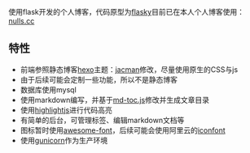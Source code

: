 使用flask开发的个人博客，代码原型为[flasky](https://github.com/miguelgrinberg/flasky)目前已在本人个人博客使用：[nulls.cc](http://nulls.cc/)

## 特性
* 前端参照静态博客[hexo](https://hexo.io/)主题：[jacman](https://github.com/wuchong/jacman)修改，尽量使用原生的CSS与js
* 由于后续可能会定制一些功能，所以不是静态博客
* 数据库使用mysql
* 使用markdown编写，并基于[md-toc.js](https://github.com/yijian166/md-toc.js)修改并生成文章目录
* 使用[highlightjs](https://highlightjs.org/)进行代码高亮
* 有简单的后台，可管理标签、编辑markdown文档等
* 图标暂时使用[awesome-font](http://www.bootcss.com/p/font-awesome/)，后续可能会使用阿里云的[iconfont](http://www.iconfont.cn/)
* 使用[gunicorn](http://gunicorn.org/)作为生产环境